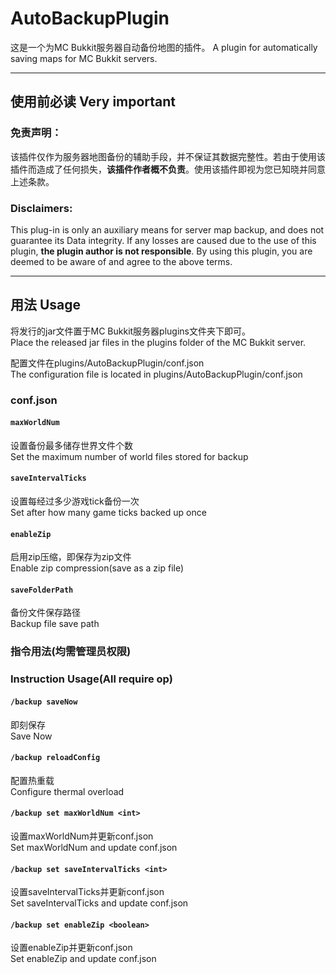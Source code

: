 # AutoBackupPlugin
这是一个为MC Bukkit服务器自动备份地图的插件。
A plugin for automatically saving maps for MC Bukkit servers.

****

## 使用前必读   Very important
### 免责声明：
该插件仅作为服务器地图备份的辅助手段，并不保证其数据完整性。若由于使用该插件而造成了任何损失，**该插件作者概不负责**。使用该插件即视为您已知晓并同意上述条款。
### Disclaimers:
This plug-in is only an auxiliary means for server map backup, and does not guarantee its Data integrity. If any losses are caused due to the use of this plugin, **the plugin author is not responsible**. By using this plugin, you are deemed to be aware of and agree to the above terms.

****

## 用法   Usage
将发行的jar文件置于MC Bukkit服务器plugins文件夹下即可。  
Place the released jar files in the plugins folder of the MC Bukkit server.

配置文件在plugins/AutoBackupPlugin/conf.json  
The configuration file is located in plugins/AutoBackupPlugin/conf.json

### conf.json
#### `maxWorldNum`
设置备份最多储存世界文件个数  
Set the maximum number of world files stored for backup
#### `saveIntervalTicks`
设置每经过多少游戏tick备份一次  
Set after how many game ticks backed up once
#### `enableZip`
启用zip压缩，即保存为zip文件  
Enable zip compression(save as a zip file)
#### `saveFolderPath`
备份文件保存路径  
Backup file save path

### 指令用法(均需管理员权限)
### Instruction Usage(All require op)
#### `/backup saveNow`
即刻保存  
Save Now
#### `/backup reloadConfig`
配置热重载  
Configure thermal overload
#### `/backup set maxWorldNum <int>`
设置maxWorldNum并更新conf.json  
Set maxWorldNum and update conf.json
#### `/backup set saveIntervalTicks <int>`
设置saveIntervalTicks并更新conf.json  
Set saveIntervalTicks and update conf.json
#### `/backup set enableZip <boolean>`
设置enableZip并更新conf.json  
Set enableZip and update conf.json
     
